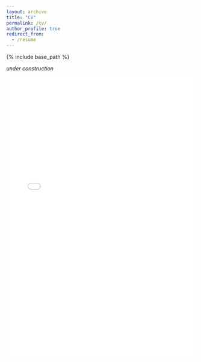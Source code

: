 ```yaml
---
layout: archive
title: "CV"
permalink: /cv/
author_profile: true
redirect_from:
  - /resume
---
```


{% include base_path %}

*under construction*

<embed src="{{ site.url }}{{ site.baseurl }}/files/dai.pdf" width="100%" height="745px" />

<!--

<a href="files/dai.pdf" class="image fit"><img src="images/marr_pic.jpg" width="800" height="1000" alt=""></a>

<object data="files/dai.pdf" width="800" height="1000" type="application/pdf"></object>

<object data="{{ site.url }}{{ site.baseurl }}/files/dai.pdf" width="800" height="1000" type="application/pdf"></object>

-->